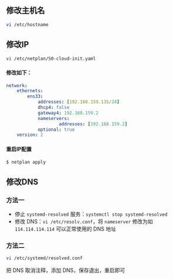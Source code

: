 ## 修改主机名

```bash
vi /etc/hostname
```

## 修改IP

```bash
vi /etc/netplan/50-cloud-init.yaml
```
#### 修改如下：

```yaml
network:
    ethernets:
        ens33:
            addresses: [192.168.159.135/24]
            dhcp4: false
            gateway4: 192.168.159.2
            nameservers:
                    addresses: [192.168.159.2]
            optional: true
    version: 2
```
#### 重启IP配置

```bash
$ netplan apply
```

## 修改DNS

### 方法一

* 停止 `systemd-resolved` 服务：`systemctl stop systemd-resolved`
* 修改 DNS：`vi /etc/resolv.conf`，将 `nameserver` 修改为如 `114.114.114.114` 可以正常使用的 DNS 地址
### 方法二

```bash
vi /etc/systemd/resolved.conf
```
把 DNS 取消注释，添加 DNS，保存退出，重启即可
